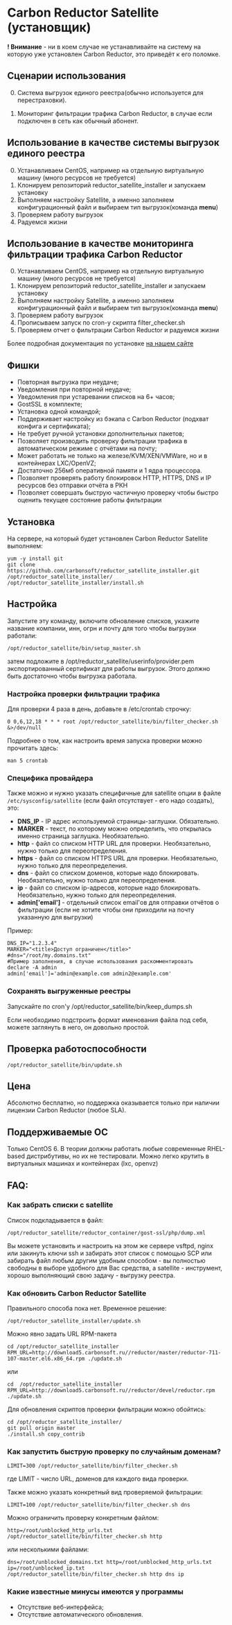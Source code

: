 # Carbon Reductor Satellite (установщик)

**! Внимание** - ни в коем случае не устанавливайте на систему на которую уже установлен Carbon Reductor, это приведёт к его поломке.

## Сценарии использования

0. Система выгрузок единого реестра(обычно используется для перестраховки).

1. Мониторинг фильтрации трафика Carbon Reductor, в случае если подключен в сеть как обычный абонент.


## Использование в качестве системы выгрузок единого реестра

0. Устанавливаем CentOS, например на отдельную виртуальную машину (много ресурсов не требуется)
1. Клонируем репозиторий reductor_satellite_installer и запускаем установку
2. Выполняем настройку Satellite, а именно заполняем конфигурационный файл и выбираем тип выгрузок(команда **menu**)
3. Проверяем работу выгрузок
4. Радуемся жизни

## Использование в качестве мониторинга фильтрации трафика Carbon Reductor

0. Устанавливаем CentOS, например на отдельную виртуальную машину (много ресурсов не требуется)
1. Клонируем репозиторий reductor_satellite_installer и запускаем установку
2. Выполняем настройку Satellite, а именно заполняем конфигурационный файл и выбираем тип выгрузок(команда **menu**)
3. Проверяем работу выгрузок
4. Прописываем запуск по cron-у скрипта filter_checker.sh
5. Проверяем отчет о фильтрации Carbon Reductor и радуемся жизни

Более подробная документация по установке [на нашем сайте](http://docs.carbonsoft.ru/67928072)

## Фишки

- Повторная выгрузка при неудаче;
- Уведомления при повторной неудаче;
- Уведомления при устаревании списков на 6+ часов;
- GostSSL в комплекте;
- Установка одной командой;
- Поддерживает настройку из бэкапа с Carbon Reductor (подхват конфига и сертификата);
- Не требует ручной установки дополнительных пакетов;
- Позволяет производить проверку фильтрации трафика в автоматическом режиме с отчётами на почту;
- Может работать не только на железе/KVM/XEN/VMWare, но и в контейнерах LXC/OpenVZ;
- Достаточно 256мб оперативной памяти и 1 ядра процессора.
- Позволяет проверять работу блокировок HTTP, HTTPS, DNS и IP ресурсов без отправки отчёта в РКН
- Позволяет совершать быструю частичную проверку чтобы быстро оценить текущее состояние работы фильтрации

## Установка

На сервере, на который будет установлен Carbon Reductor Satellite выполняем:

    yum -y install git
    git clone https://github.com/carbonsoft/reductor_satellite_installer.git /opt/reductor_satellite_installer/
    /opt/reductor_satellite_installer/install.sh

## Настройка

Запустите эту команду, включите обновление списков, укажите название компании, инн, огрн и почту для того чтобы выгрузки работали:

    /opt/reductor_satellite/bin/setup_master.sh

затем подложите в /opt/reductor_satellite/userinfo/provider.pem экспортированный сертификат для работы выгрузок. Этого должно быть достаточно чтобы выгрузка работала.

### Настройка проверки фильтрации трафика

Для проверки 4 раза в день, добавьте в /etc/crontab строчку:

    0 0,6,12,18 * * * root /opt/reductor_satellite/bin/filter_checker.sh &>/dev/null

Подробнее о том, как настроить время запуска проверки можно прочитать здесь:

    man 5 crontab

### Специфика провайдера

Также можно и нужно указать специфичные для satellite опции в файле ```/etc/sysconfig/satellite``` (если файл отсутствует - его надо создать), это:

- **DNS_IP** - IP адрес используемой страницы-заглушки. Обязательно.
- **MARKER** - текст, по которому можно определить, что открылась именно страница заглушка. Необязательно.
- **http** - файл со списком HTTP URL для проверки. Необязательно, нужно только для переопределения.
- **https** - файл со списком HTTPS URL для проверки. Необязательно, нужно только для переопределения.
- **dns** - файл со списком доменов, которые надо блокировать. Необязательно, нужно только для переопределения.
- **ip** - файл со списком ip-адресов, которые надо блокировать. Необязательно, нужно только для переопределения.
- **admin['email']** - отдельный список email'ов для отправки отчётов о фильтрации (если не хотите чтобы они приходили на почту указанную для выгрузки)

Пример:

``` shell
DNS_IP="1.2.3.4"
MARKER="<title>Доступ ограничен</title>"
#dns="/root/my.domains.txt"
#Пример заполнения, в случае использования раскомментировать
declare -A admin
admin['email']='admin@example.com admin2@example.com'
```

### Сохранять выгруженные реестры

Запускайте по cron'у /opt/reductor_satellite/bin/keep_dumps.sh

Если необходимо подстроить формат именования файла под себя, можете заглянуть в него, он довольно простой.

## Проверка работоспособности

    /opt/reductor_satellite/bin/update.sh

## Цена

Абсолютно бесплатно, но поддержка оказывается только при наличии лицензии Carbon Reductor (любое SLA).

## Поддерживаемые ОС

Только CentOS 6. В теории должны работать любые современные RHEL-based дистрибутивы, но их не тестировали.
Можно легко крутить в виртуальных машинах и контейнерах (lxc, openvz)

## FAQ:

### Как забрать списки с satellite

Список подкладывается в файл:

    /opt/reductor_satellite/reductor_container/gost-ssl/php/dump.xml

Вы можете установить и настроить на этом же сервере vsftpd, nginx или закинуть ключи ssh и забирать этот список с помощью SCP или забирать файл любым другим удобным способом - вы полностью свободны в выборе удобного для Вас средства, а satellite - инструмент, хорошо выполняющий свою задачу - выгрузку реестра.

### Как обновить Carbon Reductor Satellite

Правильного способа пока нет. Временное решение:

    /opt/reductor_satellite_installer/update.sh

Можно явно задать URL RPM-пакета

    cd /opt/reductor_satellite_installer
    RPM_URL=http://download5.carbonsoft.ru//reductor/master/reductor-711-107-master.el6.x86_64.rpm ./update.sh

или

    cd  /opt/reductor_satellite_installer
    RPM_URL=http://download5.carbonsoft.ru//reductor/devel/reductor.rpm ./update.sh

Для обновления скриптов проверки фильтрации можно обойтись:

    cd /opt/reductor_satellite_installer/
    git pull origin master
    ./install.sh copy_contrib

### Как запустить быструю проверку по случайным доменам?

```
LIMIT=300 /opt/reductor_satellite/bin/filter_checker.sh
```

где LIMIT - число URL, доменов для каждого вида проверки.

Также можно указать конкретный вид проверяемой фильтрации:

```
LIMIT=100 /opt/reductor_satellite/bin/filter_checker.sh dns
```

Можно ограничить проверку конкретным файлом:

```
http=/root/unblocked_http_urls.txt /opt/reductor_satellite/bin/filter_checker.sh http
```

или несколькими файлами:
```
dns=/root/unblocked_domains.txt http=/root/unblocked_http_urls.txt ip=/root/unblocked_ip.txt /opt/reductor_satellite/bin/filter_checker.sh http dns ip

```
### Какие известные минусы имеются у программы

- Отсутствие веб-интерфейса;
- Отсутствие автоматического обновления.
